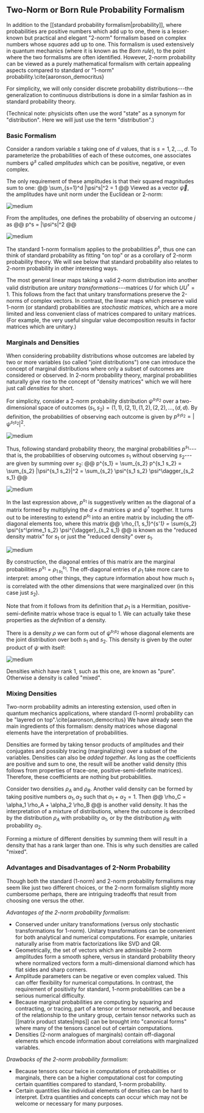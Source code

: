 ## Two-Norm or Born Rule Probability Formalism

In addition to the [[standard probability formalism|probability]], where 
probabilities are positive numbers which add up to one, there is 
a lesser-known but practical and elegant "2-norm" formalism based on complex numbers 
whose *squares* add up to one. This formalism is used extensively
in quantum mechanics (where it is known as the *Born rule*), to the point 
where the two formalisms are often identified.
However, 2-norm probability can be viewed as a purely mathematical formalism
with certain appealing aspects compared to standard or "1-norm" probability.\cite{aaronson_democritus}

For simplicity, we will only consider discrete probability distributions---the generalization to 
continuous distributions is done in a similar fashion as in standard probability theory.

(Technical note: physicists often use the word "state" as a synonym for "distribution". Here
we will just use the term "distribution".)

### Basic Formalism

Consider a random variable $s$ taking one of $d$ values, that is
$s=1,2,...,d$. To parameterize the probabilities of each of these outcomes, one associates
numbers $\psi^s$ called *amplitudes* which can be positive, negative, or even complex.

The only requirement of these amplitudes is that their squared magnitudes sum to one:
@@
\sum_{s=1}^d |\psi^s|^2 = 1
@@
Viewed as a vector $\vec{\psi}$, the amplitudes have unit norm under the Euclidean or 2-norm:

![medium](amp_vector.png)

From the amplitudes, one defines the probability of observing an outcome $j$ as
@@
p^s = |\psi^s|^2
@@

![medium](prob_from_amp.png)

The standard 1-norm formalism applies to the probabilities $p^s$, thus one can think 
of standard probability as fitting "on top" or as a corollary of 2-norm probability theory.
We will see below that standard probability also relates to 2-norm probability
in other interesting ways.

The most general linear maps taking a valid 2-norm distribution into another valid 
distribution are *unitary transformations*---matrices $U$ for which $U U^\dagger = 1$.
This follows from the fact that unitary transformations preserve the 2-norms of complex vectors.
In contrast, the linear maps which preserve valid 1-norm (or standard) probabilities are 
*stochastic matrices*, which are a more limited and less convenient class of matrices
compared to unitary matrices. (For example, the very useful singular value decomposition 
results in factor matrices which are unitary.)


### Marginals and Densities

When considering probability distributions whose outcomes are labeled by two or more
variables (so called "joint distributions") one can introduce the concept of 
marginal distributions where only a subset of outcomes are considered or observed.
In 2-norm probability theory, marginal probabilities naturally give rise to the 
concept of "density matrices" which we will here just call *densities* for short.

For simplicity, consider a 2-norm probability distribution $\psi^{s_1 s_2}$ 
over a two-dimensional space of outcomes $(s_1, s_2) = (1,1), (2,1), (1,2), (2,2), ..., (d,d)$.
By definition, the probabilities of observing each outcome is given by
$p^{s_1 s_2} = |\psi^{s_1 s_2}|^2$. 

![medium](two_variable_amp.png)

Thus, following standard probability theory, the 
marginal probabilities $p^{s_1}$---that is, the probabilities of observing outcomes $s_1$
without observing $s_2$---are given by summing over $s_2$:
@@
p^{s_1} = \sum_{s_2} p^{s_1 s_2} = \sum_{s_2} |\psi^{s_1 s_2}|^2 = \sum_{s_2} \psi^{s_1 s_2} \psi^\dagger_{s_2 s_1}
@@

![medium](marginal_2var.png)

In the last expression above, $p^{s_1}$ is suggestively written as the diagonal of 
a matrix formed by multiplying the $d\times d$ matrices $\psi$ and $\psi^\dagger$ together.
It turns out to be interesting to extend $p^{s_1}$ into an entire matrix by including 
the off-diagonal elements too, where this matrix
@@
\rho_{1\, s_1}^{s'_1} = \sum_{s_2} \psi^{s^\prime_1 s_2} \psi^{\dagger}_{s_2 s_1}
@@
is known as the "reduced density matrix" for $s_1$ or just the "reduced density" over $s_1$. 

![medium](density_2var.png)

By construction, the diagonal entries of this matrix are the marginal probabilities $p^{s_1} = \rho_{1\, s_1}^{s_1}$. 
The off-diagonal entries of $\rho_1$ take more care to interpret: among other things, they capture
information about how much $s_1$ is correlated with the other dimensions that were marginalized over (in this case just $s_2$).

Note that from it follows from its definition that $\rho_1$ is a Hermitian, positive-semi-definite matrix
whose trace is equal to 1. We can actually take these properties as the *definition* of a density.

There is a density $\rho$ we can form out of $\psi^{s_1 s_2}$ whose diagonal elements are the joint distribution 
over both $s_1$ and $s_2$. This density is  given by the outer product of $\psi$ with itself:

![medium](full_density_2var.png)

Densities which have rank 1, such as this one, are known as "pure". 
Otherwise a density is called "mixed".


### Mixing Densities

Two-norm probability admits an interesting extension, used often in quantum mechanics applications,
where standard (1-norm) probability can be "layered on top".\cite{aaronson_democritus}
We have already seen the main ingredients of this formalism: density matrices whose
diagonal elements have the interpretation of probabilities. 

Densities are formed by taking tensor products of amplitudes and their conjugates and 
possibly tracing (marginalizing) over a subset of the variables.
Densities can also be *added together*. As long as the coefficients are positive and
sum to one, the result will be another valid density (this follows from properties of trace-one,
positive-semi-definite matrices). Therefore, these coefficients are nothing but 
probabilities.

Consider two densities $\rho_A$ and $\rho_B$. Another valid density can be formed by taking
positive numbers $\alpha_1, \alpha_2$ such that $\alpha_1 + \alpha_2 = 1$. Then 
@@
\rho_C = \alpha_1 \rho_A + \alpha_2 \rho_B
@@
is another valid density. It has the interpretation of a mixture of distributions, where
the outcome is described by the distribution $\rho_A$ with probability $\alpha_1$, or
by the distribution $\rho_B$ with probability $\alpha_2$.

Forming a mixture of different densities by summing them will result in a density
that has a rank larger than one. This is why such densities are called "mixed".

### Advantages and Disadvantages of 2-Norm Probability

Though both the standard (1-norm) and 2-norm probability formalisms may seem like just
two different choices, or the 2-norm formalism slightly more cumbersome perhaps,
there are intriguing tradeoffs that result from choosing one versus the other.

_Advantages of the 2-norm probability formalism_:
* Conserved under unitary transformations (versus only stochastic transformations for 1-norm). Unitary transformations can be convenient for both analytical and numerical computations. For example, unitaries naturally arise from matrix factorizations like SVD and QR.
* Geometrically, the set of vectors which are admissible 2-norm amplitudes form a smooth sphere, versus in standard probability theory where normalized vectors form a multi-dimensional diamond which has flat sides and sharp corners.
* Amplitude parameters can be negative or even complex valued. This can offer flexibility for numerical computations. In contrast, the requirement of positivity for standard, 1-norm probabilities can be a serious numerical difficulty.
* Because marginal probabilities are computing by squaring and contracting, or tracing, part of a tensor or tensor network, and because of the relationship to the unitary group, certain tensor networks such as [[matrix product states|mps]] can be brought into "canonical forms" where many of the tensors cancel out of certain computations.
* Densities (2-norm analogues of marginals) contain off-diagonal elements which encode information about correlations with marginalized variables.

_Drawbacks of the 2-norm probability formalism_:
* Because tensors occur twice in computations of probabilities or marginals, there can be a higher computational cost for computing certain quantities compared to standard, 1-norm probability.
* Certain quantities like individual elements of densities can be hard to interpret. Extra quantities and concepts can occur which may not be welcome or necessary for many purposes.



